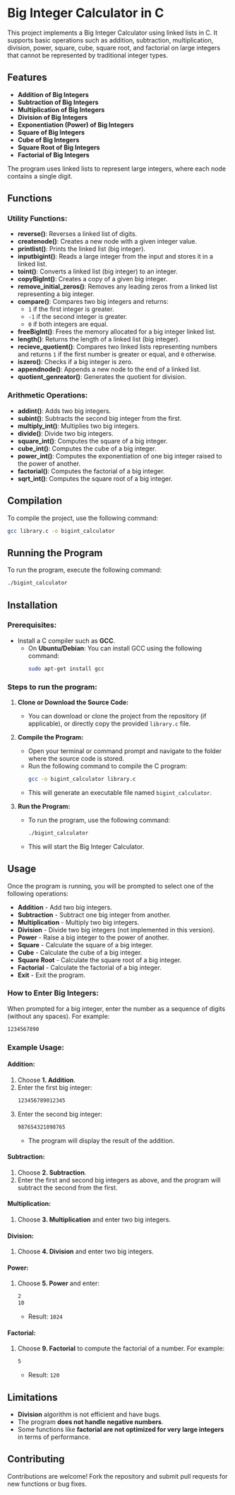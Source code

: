 
# Big Integer Calculator in C

This project implements a Big Integer Calculator using linked lists in C. It supports basic operations such as addition, subtraction, multiplication, division, power, square, cube, square root, and factorial on large integers that cannot be represented by traditional integer types.

## Features

- **Addition of Big Integers**
- **Subtraction of Big Integers**
- **Multiplication of Big Integers**
- **Division of Big Integers**
- **Exponentiation (Power) of Big Integers**
- **Square of Big Integers**
- **Cube of Big Integers**
- **Square Root of Big Integers**
- **Factorial of Big Integers**

The program uses linked lists to represent large integers, where each node contains a single digit.

## Functions

### Utility Functions:
- **reverse()**: Reverses a linked list of digits.
- **createnode()**: Creates a new node with a given integer value.
- **printlist()**: Prints the linked list (big integer).
- **inputbigint()**: Reads a large integer from the input and stores it in a linked list.
- **toint()**: Converts a linked list (big integer) to an integer.
- **copyBigInt()**: Creates a copy of a given big integer.
- **remove_initial_zeros()**: Removes any leading zeros from a linked list representing a big integer.
- **compare()**: Compares two big integers and returns:
  - `1` if the first integer is greater.
  - `-1` if the second integer is greater.
  - `0` if both integers are equal.
- **freeBigInt()**: Frees the memory allocated for a big integer linked list.
- **length()**: Returns the length of a linked list (big integer).
- **recieve_quotient()**: Compares two linked lists representing numbers and returns `1` if the first number is greater or equal, and `0` otherwise.
- **iszero()**: Checks if a big integer is zero.
- **appendnode()**: Appends a new node to the end of a linked list.
-  **quotient_genreator()**: Generates the quotient for division.

### Arithmetic Operations:
- **addint()**: Adds two big integers.
- **subint()**: Subtracts the second big integer from the first.
- **multiply_int()**: Multiplies two big integers.
- **divide()**: Divide two big integers.
- **square_int()**: Computes the square of a big integer.
- **cube_int()**: Computes the cube of a big integer.
- **power_int()**: Computes the exponentiation of one big integer raised to the power of another.
- **factorial()**: Computes the factorial of a big integer.
- **sqrt_int()**: Computes the square root of a big integer.

## Compilation

To compile the project, use the following command:

```bash
gcc library.c -o bigint_calculator
```

## Running the Program

To run the program, execute the following command:

```bash
./bigint_calculator
```

## Installation

### Prerequisites:
- Install a C compiler such as **GCC**.
  - On **Ubuntu/Debian**: You can install GCC using the following command:
    ```bash
    sudo apt-get install gcc
    ```

### Steps to run the program:

1. **Clone or Download the Source Code:**
   - You can download or clone the project from the repository (if applicable), or directly copy the provided `library.c` file.

2. **Compile the Program:**
   - Open your terminal or command prompt and navigate to the folder where the source code is stored.
   - Run the following command to compile the C program:
     ```bash
     gcc -o bigint_calculator library.c
     ```
   - This will generate an executable file named `bigint_calculator`.

3. **Run the Program:**
   - To run the program, use the following command:
     ```bash
     ./bigint_calculator
     ```
   - This will start the Big Integer Calculator.

## Usage

Once the program is running, you will be prompted to select one of the following operations:

- **Addition** - Add two big integers.
- **Subtraction** - Subtract one big integer from another.
- **Multiplication** - Multiply two big integers.
- **Division** - Divide two big integers (not implemented in this version).
- **Power** - Raise a big integer to the power of another.
- **Square** - Calculate the square of a big integer.
- **Cube** - Calculate the cube of a big integer.
- **Square Root** - Calculate the square root of a big integer.
- **Factorial** - Calculate the factorial of a big integer.
- **Exit** - Exit the program.

### How to Enter Big Integers:
When prompted for a big integer, enter the number as a sequence of digits (without any spaces). For example:
```bash
1234567890
```

### Example Usage:

#### Addition:
1. Choose **1. Addition**.
2. Enter the first big integer:
   ```bash
   123456789012345
   ```
3. Enter the second big integer:
   ```bash
   987654321098765
   ```
   - The program will display the result of the addition.

#### Subtraction:
1. Choose **2. Subtraction**.
2. Enter the first and second big integers as above, and the program will subtract the second from the first.

#### Multiplication:
1. Choose **3. Multiplication** and enter two big integers.

#### Division:
1. Choose **4. Division** and enter two big integers.

#### Power:
1. Choose **5. Power** and enter:
   ```bash
   2
   10
   ```
   - Result: `1024`

#### Factorial:
1. Choose **9. Factorial** to compute the factorial of a number. For example:
   ```bash
   5
   ```
   - Result: `120`

## Limitations

- **Division** algorithm is not efficient and have bugs.
- The program **does not handle negative numbers**.
- Some functions like **factorial are not optimized for very large integers** in terms of performance.

## Contributing
Contributions are welcome! Fork the repository and submit pull requests for new functions or bug fixes.

